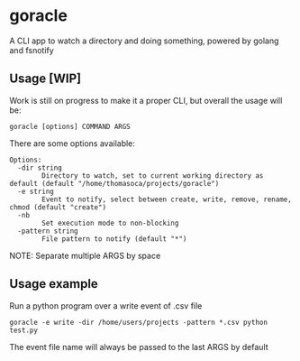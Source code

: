# goracle
A CLI app to watch a directory and doing something, powered by golang and fsnotify
## Usage [WIP]
Work is still on progress to make it a proper CLI, but overall the usage will be:

```shell
goracle [options] COMMAND ARGS
```

There are some options available:
```shell
Options:
  -dir string
        Directory to watch, set to current working directory as default (default "/home/thomasoca/projects/goracle")
  -e string
        Event to notify, select between create, write, remove, rename, chmod (default "create")
  -nb
        Set execution mode to non-blocking
  -pattern string
        File pattern to notify (default "*")
```

NOTE: Separate multiple ARGS by space

## Usage example 
Run a python program over a write event of .csv file

```shell
goracle -e write -dir /home/users/projects -pattern *.csv python test.py
```

The event file name will always be passed to the last ARGS by default
